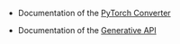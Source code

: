 * Documentation of the [PyTorch Converter](../docs/pytorch_converter/README.md)


* Documentation of the [Generative API](generative/)

